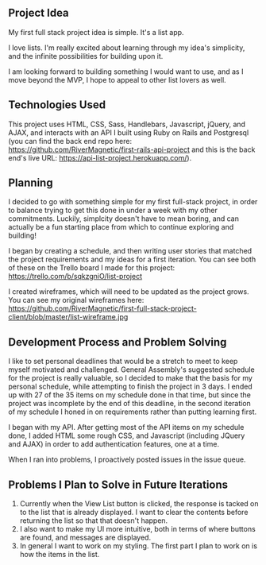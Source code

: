 ## Project Idea

My first full stack project idea is simple. It's a list app.

I love lists. I'm really excited about learning through my idea's simplicity, and the infinite possibilities for building upon it.

I am looking forward to building something I would want to use, and as I move beyond the MVP, I hope to appeal to other list lovers as well.


## Technologies Used

This project uses HTML, CSS, Sass, Handlebars, Javascript, jQuery, and AJAX, and interacts with an API I built using Ruby on Rails and Postgresql (you can find the back end repo here: https://github.com/RiverMagnetic/first-rails-api-project and this is the back end's live URL: https://api-list-project.herokuapp.com/). 

## Planning

I decided to go with something simple for my first full-stack project, in order to balance trying to get this done in under a week with my other commitments. Luckily, simplcity doesn't have to mean boring, and can actually be a fun starting place from which to continue exploring and building!


I began by creating a schedule, and then writing user stories that matched the project requirements and my ideas for a first iteration. You can see both of these on the Trello board I made for this project: https://trello.com/b/sqkzgniO/list-project


I created wireframes, which will need to be updated as the project grows. You can see my original wireframes here: https://github.com/RiverMagnetic/first-full-stack-project-client/blob/master/list-wireframe.jpg


## Development Process and Problem Solving

I like to set personal deadlines that would be a stretch to meet to keep myself motivated and challenged. General Assembly's suggested schedule for the project is really valuable, so I decided to make that the basis for my personal schedule, while attempting to finish the project in 3 days. I ended up with 27 of the 35 items on my schedule done in that time, but since the project was incomplete by the end of this deadline, in the second iteration of my schedule I honed in on requirements rather than putting learning first.

I began with my API. After getting most of the API items on my schedule done, I added HTML some rough CSS, and Javascript (including JQuery and AJAX) in order to add authentication features, one at a time.

When I ran into problems, I proactively posted issues in the issue queue. 

## Problems I Plan to Solve in Future Iterations

1. Currently when the View List button is clicked, the response is tacked on to the list that is already displayed. I want to clear the contents before returning the list so that that doesn't happen. 
2. I also want to make my UI more intuitive, both in terms of where buttons are found, and messages are displayed. 
3. In general I want to work on my styling. The first part I plan to work on is how the items in the list.
